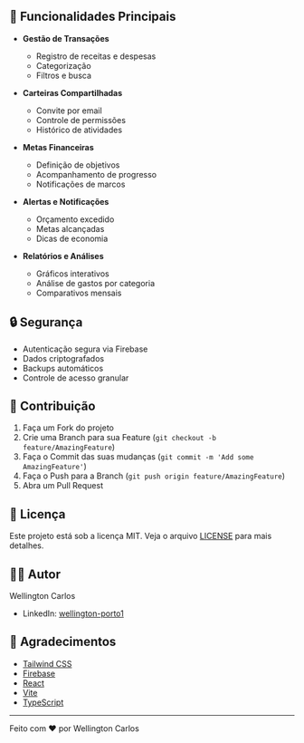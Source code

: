 
## 📱 Funcionalidades Principais

- **Gestão de Transações**
  - Registro de receitas e despesas
  - Categorização
  - Filtros e busca

- **Carteiras Compartilhadas**
  - Convite por email
  - Controle de permissões
  - Histórico de atividades

- **Metas Financeiras**
  - Definição de objetivos
  - Acompanhamento de progresso
  - Notificações de marcos

- **Alertas e Notificações**
  - Orçamento excedido
  - Metas alcançadas
  - Dicas de economia

- **Relatórios e Análises**
  - Gráficos interativos
  - Análise de gastos por categoria
  - Comparativos mensais

## 🔒 Segurança

- Autenticação segura via Firebase
- Dados criptografados
- Backups automáticos
- Controle de acesso granular

## 🤝 Contribuição

1. Faça um Fork do projeto
2. Crie uma Branch para sua Feature (`git checkout -b feature/AmazingFeature`)
3. Faça o Commit das suas mudanças (`git commit -m 'Add some AmazingFeature'`)
4. Faça o Push para a Branch (`git push origin feature/AmazingFeature`)
5. Abra um Pull Request

## 📄 Licença

Este projeto está sob a licença MIT. Veja o arquivo [LICENSE](LICENSE) para mais detalhes.

## 👨‍💻 Autor

Wellington Carlos
- LinkedIn: [wellington-porto1](https://br.linkedin.com/in/wellington-porto1)

## 🙏 Agradecimentos

- [Tailwind CSS](https://tailwindcss.com)
- [Firebase](https://firebase.google.com)
- [React](https://reactjs.org)
- [Vite](https://vitejs.dev)
- [TypeScript](https://www.typescriptlang.org)

---

Feito com ❤️ por Wellington Carlos
